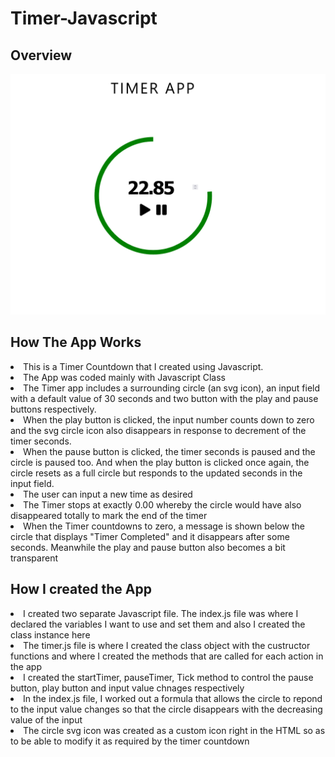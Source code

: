 # Timer-Javascript

## Overview
![screenshot](https://github.com/ibktommy/Timer-Javascript/blob/master/Screenshot.png)

## How The App Works
<li>This is a Timer Countdown that I created using Javascript.</li>
<li>The App was coded mainly with Javascript Class</li>
<li>The Timer app includes a surrounding circle (an svg icon), an input field with a default value of 30 seconds and two button with the play and pause buttons respectively.</li>
<li>When the play button is clicked, the input number counts down to zero and the svg circle icon also disappears in response to decrement of the timer seconds.</li>
<li>When the pause button is clicked, the timer seconds is paused and the circle is paused too. And when the play button is clicked once again, the circle resets as a full circle but responds to the updated seconds in the input field.</li>
<li>The user can input a new time as desired</li>
<li>The Timer stops at exactly 0.00 whereby the circle would have also disappeared totally to mark the end of the timer</li>
<li>When the Timer countdowns to zero, a message is shown below the circle that displays "Timer Completed" and it disappears after some seconds. Meanwhile the play and pause button also becomes a bit transparent</li>

## How I created the App
<li>I created two separate Javascript file. The index.js file was where I declared the variables I want to use and set them and also I created the class instance here</li>
<li>The timer.js file is where I created the class object with the custructor functions and where I created the methods that are called for each action in the app</li>
<li>I created the startTimer, pauseTimer, Tick method to control the pause button, play button and input value chnages respectively</li>
<li>In the index.js file, I worked out a formula that allows the circle to repond to the input value changes so that the circle disappears with the decreasing value of the input</li>
<li>The circle svg icon was created as a custom icon right in the HTML so as to be able to modify it as required by the timer countdown</li>
